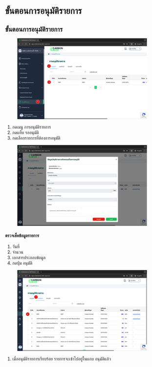 # ขั้นตอนการอนุมัติรายการ

## **ขั้นตอนการอนุมัติรายการ**

<figure><img src="../../.gitbook/assets/image (25).png" alt=""><figcaption></figcaption></figure>

1. กดเมนู การอนุมัติรายการ
2. กดแท็บ รออนุมัติ
3. กดเลือกรายการที่ต้องการอนุมัติ

<figure><img src="../../.gitbook/assets/image (1) (1) (1) (1) (1) (1) (2) (1) (1).png" alt=""><figcaption></figcaption></figure>

#### ตรวจเช็คข้อมูลรายการ

1. วันที่
2. จำนวน
3. เอกสารประกอบข้อมูล
4. กดปุ่ม อนุมัติ

<figure><img src="../../.gitbook/assets/image (2) (1) (1) (1).png" alt=""><figcaption></figcaption></figure>

1. เมื่ออนุมัติรายการเรียบร้อย รายการจะเข้าไปอยู่ในแถบ อนุมัติแล้ว
